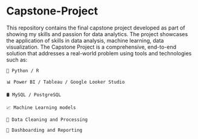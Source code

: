 # Capstone-Project
This repository contains the final capstone project developed as part of showing my skills and passion for data analytics. The project showcases the application of skills in data analysis, machine learning, data visualization.
The Capstone Project is a comprehensive, end-to-end solution that addresses a real-world problem using tools and technologies such as:

    🐍 Python / R

    📊 Power BI / Tableau / Google Looker Studio

    🛢️ MySQL / PostgreSQL

    📈 Machine Learning models

    🧹 Data Cleaning and Processing

    📁 Dashboarding and Reporting
